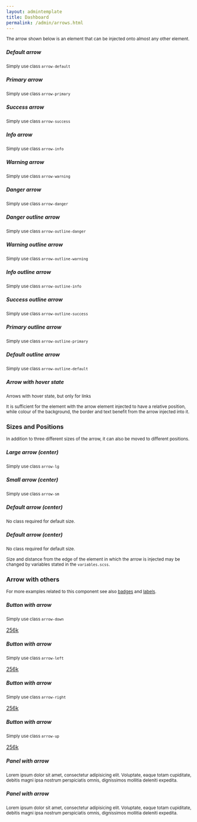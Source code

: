 ```yaml
---
layout: admintemplate
title: Dashboard
permalink: /admin/arrows.html
---
```

<div class="layout-content-body">
          <div class="row gutter-xs">
            <div class="col-xs-12">
              <p><small>The arrow shown below is an element that can be injected onto almost any other element.</small></p>
            </div>
          </div>
          <div class="row gutter-xs">
            <div class="col-xs-6 col-md-3">
              <div class="panel panel-body text-center" data-toggle="match-height">
                <h5>Default arrow</h5>
                <p>
                  <small>Simply use class <code>arrow-default</code></small>
                </p>
                <span class="arrow-default border pos-r sq-36">
                  <span class="arrow-up arrow-default"></span>
                  <span class="arrow-right arrow-default"></span>
                  <span class="arrow-down arrow-default"></span>
                  <span class="arrow-left arrow-default"></span>
                </span>
              </div>
            </div>
            <div class="col-xs-6 col-md-3">
              <div class="panel panel-body text-center" data-toggle="match-height">
                <h5>Primary arrow</h5>
                <p>
                  <small>Simply use class <code>arrow-primary</code></small>
                </p>
                <span class="arrow-primary border pos-r sq-36">
                  <span class="arrow-up arrow-primary"></span>
                  <span class="arrow-right arrow-primary"></span>
                  <span class="arrow-down arrow-primary"></span>
                  <span class="arrow-left arrow-primary"></span>
                </span>
              </div>
            </div>
            <div class="col-xs-6 col-md-3">
              <div class="panel panel-body text-center" data-toggle="match-height">
                <h5>Success arrow</h5>
                <p>
                  <small>Simply use class <code>arrow-success</code></small>
                </p>
                <span class="arrow-success border pos-r sq-36">
                  <span class="arrow-up arrow-success"></span>
                  <span class="arrow-right arrow-success"></span>
                  <span class="arrow-down arrow-success"></span>
                  <span class="arrow-left arrow-success"></span>
                </span>
              </div>
            </div>
            <div class="col-xs-6 col-md-3">
              <div class="panel panel-body text-center" data-toggle="match-height">
                <h5>Info arrow</h5>
                <p>
                  <small>Simply use class <code>arrow-info</code></small>
                </p>
                <span class="arrow-info border pos-r sq-36">
                  <span class="arrow-up arrow-info"></span>
                  <span class="arrow-right arrow-info"></span>
                  <span class="arrow-down arrow-info"></span>
                  <span class="arrow-left arrow-info"></span>
                </span>
              </div>
            </div>
          </div>
          <div class="row gutter-xs">
            <div class="col-xs-6 col-md-3">
              <div class="panel panel-body text-center" data-toggle="match-height">
                <h5>Warning arrow</h5>
                <p>
                  <small>Simply use class <code>arrow-warning</code></small>
                </p>
                <span class="arrow-warning border pos-r sq-36">
                  <span class="arrow-up arrow-warning"></span>
                  <span class="arrow-right arrow-warning"></span>
                  <span class="arrow-down arrow-warning"></span>
                  <span class="arrow-left arrow-warning"></span>
                </span>
              </div>
            </div>
            <div class="col-xs-6 col-md-3">
              <div class="panel panel-body text-center" data-toggle="match-height">
                <h5>Danger arrow</h5>
                <p>
                  <small>Simply use class <code>arrow-danger</code></small>
                </p>
                <span class="arrow-danger border pos-r sq-36">
                  <span class="arrow-up arrow-danger"></span>
                  <span class="arrow-right arrow-danger"></span>
                  <span class="arrow-down arrow-danger"></span>
                  <span class="arrow-left arrow-danger"></span>
                </span>
              </div>
            </div>
            <div class="col-xs-6 col-md-3">
              <div class="panel panel-body text-center" data-toggle="match-height">
                <h5>Danger outline arrow</h5>
                <p>
                  <small>Simply use class <code>arrow-outline-danger</code></small>
                </p>
                <span class="arrow-outline-danger border pos-r sq-36">
                  <span class="arrow-up arrow-outline-danger"></span>
                  <span class="arrow-right arrow-outline-danger"></span>
                  <span class="arrow-down arrow-outline-danger"></span>
                  <span class="arrow-left arrow-outline-danger"></span>
                </span>
              </div>
            </div>
            <div class="col-xs-6 col-md-3">
              <div class="panel panel-body text-center" data-toggle="match-height">
                <h5>Warning outline arrow</h5>
                <p>
                  <small>Simply use class <code>arrow-outline-warning</code></small>
                </p>
                <span class="arrow-outline-warning border pos-r sq-36">
                  <span class="arrow-up arrow-outline-warning"></span>
                  <span class="arrow-right arrow-outline-warning"></span>
                  <span class="arrow-down arrow-outline-warning"></span>
                  <span class="arrow-left arrow-outline-warning"></span>
                </span>
              </div>
            </div>
          </div>
          <div class="row gutter-xs">
            <div class="col-xs-6 col-md-3">
              <div class="panel panel-body text-center" data-toggle="match-height">
                <h5>Info outline arrow</h5>
                <p>
                  <small>Simply use class <code>arrow-outline-info</code></small>
                </p>
                <span class="arrow-outline-info border pos-r sq-36">
                  <span class="arrow-up arrow-outline-info"></span>
                  <span class="arrow-right arrow-outline-info"></span>
                  <span class="arrow-down arrow-outline-info"></span>
                  <span class="arrow-left arrow-outline-info"></span>
                </span>
              </div>
            </div>
            <div class="col-xs-6 col-md-3">
              <div class="panel panel-body text-center" data-toggle="match-height">
                <h5>Success outline arrow</h5>
                <p>
                  <small>Simply use class <code>arrow-outline-success</code></small>
                </p>
                <span class="arrow-outline-success border pos-r sq-36">
                  <span class="arrow-up arrow-outline-success"></span>
                  <span class="arrow-right arrow-outline-success"></span>
                  <span class="arrow-down arrow-outline-success"></span>
                  <span class="arrow-left arrow-outline-success"></span>
                </span>
              </div>
            </div>
            <div class="col-xs-6 col-md-3">
              <div class="panel panel-body text-center" data-toggle="match-height">
                <h5>Primary outline arrow</h5>
                <p>
                  <small>Simply use class <code>arrow-outline-primary</code></small>
                </p>
                <span class="arrow-outline-primary border pos-r sq-36">
                  <span class="arrow-up arrow-outline-primary"></span>
                  <span class="arrow-right arrow-outline-primary"></span>
                  <span class="arrow-down arrow-outline-primary"></span>
                  <span class="arrow-left arrow-outline-primary"></span>
                </span>
              </div>
            </div>
            <div class="col-xs-6 col-md-3">
              <div class="panel panel-body text-center" data-toggle="match-height">
                <h5>Default outline arrow</h5>
                <p>
                  <small>Simply use class <code>arrow-outline-default</code></small>
                </p>
                <span class="arrow-outline-default border pos-r sq-36">
                  <span class="arrow-up arrow-outline-default"></span>
                  <span class="arrow-right arrow-outline-default"></span>
                  <span class="arrow-down arrow-outline-default"></span>
                  <span class="arrow-left arrow-outline-default"></span>
                </span>
              </div>
            </div>
          </div>
          <div class="row gutter-xs">
            <div class="col-xs-12 col-md-6">
              <div class="panel panel-body text-center" data-toggle="match-height">
                <h5>Arrow with hover state</h5>
                <p>
                  <small>Arrows with hover state, but only for links</small>
                </p>
                <a href="#" class="arrow-left arrow-default border rounded pos-r sq-36 m-l"></a>
                <a href="#" class="arrow-left arrow-success border rounded pos-r sq-36 m-l"></a>
                <a href="#" class="arrow-left arrow-warning border rounded pos-r sq-36 m-l"></a>
                <a href="#" class="arrow-right arrow-outline-warning border rounded pos-r sq-36 m-l"></a>
                <a href="#" class="arrow-right arrow-outline-success border rounded pos-r sq-36 m-l"></a>
                <a href="#" class="arrow-right arrow-outline-default border rounded pos-r sq-36 m-l"></a>
              </div>
            </div>
            <div class="col-xs-12 col-md-6">
              <div class="panel panel-body text-center" data-toggle="match-height">
                <div class="fh">
                  <div class="fh-m p-y-lg">
                    <small>It is sufficient for the element with the arrow element injected to have a relative position, while colour of the background, the border and text benefit from the arrow injected into it.</small>
                  </div>
                </div>
              </div>
            </div>
          </div>
          <div class="text-center m-b">
            <h3 class="m-b-0">Sizes and Positions</h3>
            <small>In addition to three different sizes of the arrow, it can also be moved to different positions.</small>
          </div>
          <div class="row gutter-xs">
            <div class="col-xs-6 col-md-3 col-md-push-0">
              <div class="panel panel-body text-center" data-toggle="match-height">
                <h5>Large arrow (center)</h5>
                <p>
                  <small>Simply use class <code>arrow-lg</code></small>
                </p>
                <span class="arrow-up arrow-primary arrow-lg border rounded pos-r sq-36"></span>
              </div>
            </div>
            <div class="col-xs-6 col-md-3 col-md-push-6">
              <div class="panel panel-body text-center" data-toggle="match-height">
                <h5>Small arrow (center)</h5>
                <p>
                  <small>Simply use class <code>arrow-sm</code></small>
                </p>
                <span class="arrow-down arrow-primary arrow-sm border rounded pos-r sq-36"></span>
              </div>
            </div>
            <div class="col-xs-6 col-md-3 col-md-pull-3">
              <div class="panel panel-body text-center" data-toggle="match-height">
                <h5>Default arrow (center)</h5>
                <p>
                  <small>No class required for default size.</small>
                </p>
                <span class="arrow-left arrow-primary border rounded pos-r sq-36"></span>
              </div>
            </div>
            <div class="col-xs-6 col-md-3 col-md-pull-3">
              <div class="panel panel-body text-center" data-toggle="match-height">
                <h5>Default arrow (center)</h5>
                <p>
                  <small>No class required for default size.</small>
                </p>
                <span class="arrow-right arrow-primary border rounded pos-r sq-36"></span>
              </div>
            </div>
          </div>
          <div class="row gutter-xs">
            <div class="col-xs-6 col-md-3">
              <div class="panel panel-body text-center fh" data-toggle="match-height">
                <div class="fh-m">
                  <span class="arrow-primary border rounded pos-r sq-64">
                    <span class="arrow-up arrow-primary left"></span>
                    <span class="arrow-up arrow-primary right"></span>
                    <span class="arrow-down arrow-primary left"></span>
                    <span class="arrow-down arrow-primary right"></span>
                  </span>
                </div>
              </div>
            </div>
            <div class="col-xs-6 col-md-3 col-md-push-6">
              <div class="panel panel-body text-center fh" data-toggle="match-height">
                <div class="fh-m">
                  <span class="arrow-primary border rounded pos-r sq-64">
                    <span class="arrow-left arrow-primary top"></span>
                    <span class="arrow-left arrow-primary bottom"></span>
                    <span class="arrow-right arrow-primary top"></span>
                    <span class="arrow-right arrow-primary bottom"></span>
                  </span>
                </div>
              </div>
            </div>
            <div class="col-xs-12 col-md-6 col-md-pull-3">
              <div class="panel panel-body text-center" data-toggle="match-height">
                <div class="fh">
                  <div class="fh-m p-y-lg">
                    <small>Size and distance from the edge of the element in which the arrow is injected may be changed by variables stated in the <code>variables.scss</code>.</small>
                  </div>
                </div>
              </div>
            </div>
          </div>
          <div class="text-center m-b">
            <h3 class="m-b-0">Arrow with others</h3>
            <small>For more examples related to this component see also <a href="badges.html">badges</a> and <a href="labels.html">labels</a>.</small>
          </div>
          <div class="row gutter-xs">
            <div class="col-xs-6 col-md-3">
              <div class="panel panel-body text-center" data-toggle="match-height">
                <h5>Button with arrow</h5>
                <p>
                  <small>Simply use class <code>arrow-down</code></small>
                </p>
                <a class="btn btn-sm arrow-down arrow-default pos-r" href="#">
                  <span class="count-text">256k</span>
                </a>
              </div>
            </div>
            <div class="col-xs-6 col-md-3">
              <div class="panel panel-body text-center" data-toggle="match-height">
                <h5>Button with arrow</h5>
                <p>
                  <small>Simply use class <code>arrow-left</code></small>
                </p>
                <a class="btn btn-sm arrow-left arrow-outline-default pos-r" href="#">
                  <span class="count-text">256k</span>
                </a>
              </div>
            </div>
            <div class="col-xs-6 col-md-3">
              <div class="panel panel-body text-center" data-toggle="match-height">
                <h5>Button with arrow</h5>
                <p>
                  <small>Simply use class <code>arrow-right</code></small>
                </p>
                <a class="btn btn-sm arrow-right arrow-outline-default pos-r" href="#">
                  <span class="count-text">256k</span>
                </a>
              </div>
            </div>
            <div class="col-xs-6 col-md-3">
              <div class="panel panel-body text-center" data-toggle="match-height">
                <h5>Button with arrow</h5>
                <p>
                  <small>Simply use class <code>arrow-up</code></small>
                </p>
                <a class="btn btn-sm arrow-up arrow-default pos-r" href="#">
                  <span class="count-text">256k</span>
                </a>
              </div>
            </div>
          </div>
          <div class="row gutter-xs">
            <div class="col-xs-12 col-md-6">
              <div class="panel arrow-left arrow-danger arrow-lg pos-r">
                <div class="panel-body text-center" data-toggle="match-height">
                  <h5>Panel with arrow</h5>
                  <small>Lorem ipsum dolor sit amet, consectetur adipisicing elit. Voluptate, eaque totam cupiditate, debitis magni ipsa nostrum perspiciatis omnis, dignissimos mollitia deleniti expedita.</small>
                </div>
              </div>
            </div>
            <div class="col-xs-12 col-md-6">
              <div class="panel arrow-right arrow-danger arrow-lg pos-r">
                <div class="panel-body text-center" data-toggle="match-height">
                  <h5>Panel with arrow</h5>
                  <small>Lorem ipsum dolor sit amet, consectetur adipisicing elit. Voluptate, eaque totam cupiditate, debitis magni ipsa nostrum perspiciatis omnis, dignissimos mollitia deleniti expedita.</small>
                </div>
              </div>
            </div>
          </div>
        </div>
